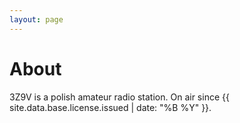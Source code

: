 ```yaml
---
layout: page
---
```


# About

3Z9V is a polish amateur radio station. On air since {{ site.data.base.license.issued | date: "%B %Y" }}.
